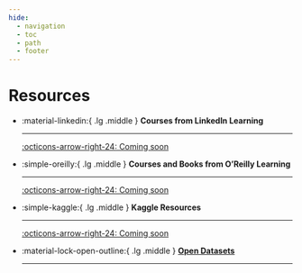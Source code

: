 ```yaml
---
hide:
  - navigation
  - toc
  - path
  - footer
---
```


# Resources



<div class="grid cards" markdown>

-   :material-linkedin:{ .lg .middle } __Courses from LinkedIn Learning__

    ---

    [:octicons-arrow-right-24: Coming soon](#)

-   :simple-oreilly:{ .lg .middle } __Courses and Books from O’Reilly Learning__

    ---

    [:octicons-arrow-right-24: Coming soon](#)

-   :simple-kaggle:{ .lg .middle } __Kaggle Resources__

    ---


    [:octicons-arrow-right-24: Coming soon](#)

-   :material-lock-open-outline:{ .lg .middle } [__Open Datasets__](open-data.md)

    ---


</div>

## 